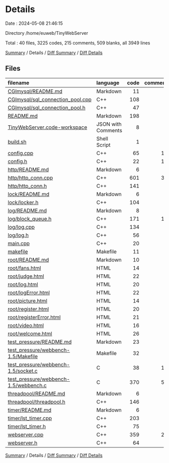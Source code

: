 # Details

Date : 2024-05-08 21:46:15

Directory /home/euweb/TinyWebServer

Total : 40 files,  3225 codes, 215 comments, 509 blanks, all 3949 lines

[Summary](results.md) / Details / [Diff Summary](diff.md) / [Diff Details](diff-details.md)

## Files
| filename | language | code | comment | blank | total |
| :--- | :--- | ---: | ---: | ---: | ---: |
| [CGImysql/README.md](/CGImysql/README.md) | Markdown | 11 | 0 | 3 | 14 |
| [CGImysql/sql_connection_pool.cpp](/CGImysql/sql_connection_pool.cpp) | C++ | 108 | 5 | 30 | 143 |
| [CGImysql/sql_connection_pool.h](/CGImysql/sql_connection_pool.h) | C++ | 47 | 1 | 13 | 61 |
| [README.md](/README.md) | Markdown | 198 | 0 | 67 | 265 |
| [TinyWebServer.code-workspace](/TinyWebServer.code-workspace) | JSON with Comments | 8 | 0 | 0 | 8 |
| [build.sh](/build.sh) | Shell Script | 1 | 1 | 1 | 3 |
| [config.cpp](/config.cpp) | C++ | 65 | 10 | 11 | 86 |
| [config.h](/config.h) | C++ | 22 | 10 | 15 | 47 |
| [http/README.md](/http/README.md) | Markdown | 6 | 0 | 1 | 7 |
| [http/http_conn.cpp](/http/http_conn.cpp) | C++ | 601 | 36 | 66 | 703 |
| [http/http_conn.h](/http/http_conn.h) | C++ | 141 | 0 | 12 | 153 |
| [lock/README.md](/lock/README.md) | Markdown | 6 | 0 | 6 | 12 |
| [lock/locker.h](/lock/locker.h) | C++ | 104 | 6 | 6 | 116 |
| [log/README.md](/log/README.md) | Markdown | 8 | 0 | 2 | 10 |
| [log/block_queue.h](/log/block_queue.h) | C++ | 171 | 13 | 29 | 213 |
| [log/log.cpp](/log/log.cpp) | C++ | 134 | 6 | 25 | 165 |
| [log/log.h](/log/log.h) | C++ | 56 | 3 | 11 | 70 |
| [main.cpp](/main.cpp) | C++ | 20 | 9 | 13 | 42 |
| [makefile](/makefile) | Makefile | 11 | 0 | 5 | 16 |
| [root/README.md](/root/README.md) | Markdown | 10 | 0 | 1 | 11 |
| [root/fans.html](/root/fans.html) | HTML | 14 | 1 | 1 | 16 |
| [root/judge.html](/root/judge.html) | HTML | 22 | 0 | 5 | 27 |
| [root/log.html](/root/log.html) | HTML | 20 | 0 | 2 | 22 |
| [root/logError.html](/root/logError.html) | HTML | 22 | 0 | 2 | 24 |
| [root/picture.html](/root/picture.html) | HTML | 14 | 1 | 1 | 16 |
| [root/register.html](/root/register.html) | HTML | 20 | 0 | 1 | 21 |
| [root/registerError.html](/root/registerError.html) | HTML | 21 | 0 | 2 | 23 |
| [root/video.html](/root/video.html) | HTML | 16 | 0 | 2 | 18 |
| [root/welcome.html](/root/welcome.html) | HTML | 26 | 0 | 2 | 28 |
| [test_pressure/README.md](/test_pressure/README.md) | Markdown | 23 | 0 | 11 | 34 |
| [test_pressure/webbench-1.5/Makefile](/test_pressure/webbench-1.5/Makefile) | Makefile | 32 | 0 | 9 | 41 |
| [test_pressure/webbench-1.5/socket.c](/test_pressure/webbench-1.5/socket.c) | C | 38 | 13 | 8 | 59 |
| [test_pressure/webbench-1.5/webbench.c](/test_pressure/webbench-1.5/webbench.c) | C | 370 | 53 | 30 | 453 |
| [threadpool/README.md](/threadpool/README.md) | Markdown | 6 | 0 | 9 | 15 |
| [threadpool/threadpool.h](/threadpool/threadpool.h) | C++ | 146 | 2 | 5 | 153 |
| [timer/README.md](/timer/README.md) | Markdown | 6 | 0 | 2 | 8 |
| [timer/lst_timer.cpp](/timer/lst_timer.cpp) | C++ | 203 | 6 | 16 | 225 |
| [timer/lst_timer.h](/timer/lst_timer.h) | C++ | 75 | 5 | 23 | 103 |
| [webserver.cpp](/webserver.cpp) | C++ | 359 | 29 | 47 | 435 |
| [webserver.h](/webserver.h) | C++ | 64 | 5 | 14 | 83 |

[Summary](results.md) / Details / [Diff Summary](diff.md) / [Diff Details](diff-details.md)